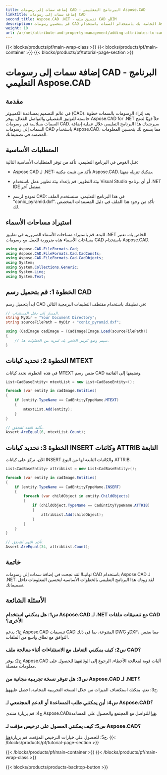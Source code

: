 ```yaml
---
title: إضافة سمات إلى رسومات CAD - البرنامج التعليمي Aspose.CAD
linktitle: إضافة سمات إلى رسومات CAD
second_title: Aspose.CAD .NET - تنسيق ملف CAD وBIM
description: قم بتحسين رسومات CAD الخاصة بك باستخدام السمات باستخدام Aspose.CAD لـ .NET. اتبع دليلنا خطوة بخطوة للتكامل السلس.
weight: 10
url: /ar/net/attribute-and-property-management/adding-attributes-to-cad-drawings/
---
```


{{< blocks/products/pf/main-wrap-class >}}
{{< blocks/products/pf/main-container >}}
{{< blocks/products/pf/tutorial-page-section >}}

# إضافة سمات إلى رسومات CAD - البرنامج التعليمي Aspose.CAD

## مقدمة

في عالم التصميم بمساعدة الكمبيوتر (CAD)، يعد إثراء الرسومات بالسمات خطوة حاسمة للتوثيق التفصيلي والتواصل الفعال. يوفر Aspose.CAD for .NET حلاً قويًا لدمج السمات بسلاسة في رسومات CAD. سيرشدك هذا البرنامج التعليمي خلال عملية إضافة السمات إلى رسومات CAD باستخدام Aspose.CAD، مما يسمح لك بتحسين المعلومات المضمنة في تصميماتك.

## المتطلبات الأساسية

قبل الغوص في البرنامج التعليمي، تأكد من توفر المتطلبات الأساسية التالية:

-  Aspose.CAD لـ .NET: تأكد من تثبيت مكتبة Aspose.CAD. يمكنك تنزيله من[هنا](https://releases.aspose.com/cad/net/).

- بيئة التطوير: قم بإعداد بيئة تطوير عمل باستخدام Visual Studio أو أي برنامج .NET IDE مفضل آخر.

- نموذج لرسم CAD: في هذا البرنامج التعليمي، سنستخدم الملف "conic_pyramid.dxf". تأكد من وجود هذا الملف في دليل المستندات المخصص لك.

## استيراد مساحات الأسماء

للبدء، قم باستيراد مساحات الأسماء الضرورية في تطبيق .NET الخاص بك. تعتبر مساحات الأسماء هذه ضرورية للعمل مع رسومات CAD باستخدام Aspose.CAD.

```csharp
using Aspose.CAD.FileFormats.Cad;
using Aspose.CAD.FileFormats.Cad.CadConsts;
using Aspose.CAD.FileFormats.Cad.CadObjects;
using System;
using System.Collections.Generic;
using System.Linq;
using System.Text;
```

## الخطوة 1: قم بتحميل رسم CAD

ابدأ بتحميل رسم CAD في تطبيقك باستخدام مقتطف التعليمات البرمجية التالي:

```csharp
// المسار إلى دليل المستندات.
string MyDir = "Your Document Directory";
string sourceFilePath = MyDir + "conic_pyramid.dxf";

using (CadImage cadImage = (CadImage)Image.Load(sourceFilePath))
{
    // سيتم وضع الرمز الخاص بك لمزيد من الخطوات هنا.
}
```

## الخطوة 2: تحديد كيانات MTEXT

في هذه الخطوة، نحدد كيانات MTEXT ضمن رسم CAD ونضيفها إلى القائمة.

```csharp
List<CadBaseEntity> mtextList = new List<CadBaseEntity>();

foreach (var entity in cadImage.Entities)
{
    if (entity.TypeName == CadEntityTypeName.MTEXT)
    {
        mtextList.Add(entity);
    }
}

// تأكيد العدد للتحقق.
Assert.AreEqual(6, mtextList.Count);
```

## الخطوة 3: تحديد كيانات INSERT وكائنات ATTRIB التابعة

الآن، نركز على كيانات INSERT والكائنات التابعة لها من النوع ATTRIB.

```csharp
List<CadBaseEntity> attribList = new List<CadBaseEntity>();

foreach (var entity in cadImage.Entities)
{
    if (entity.TypeName == CadEntityTypeName.INSERT)
    {
        foreach (var childObject in entity.ChildObjects)
        {
            if (childObject.TypeName == CadEntityTypeName.ATTRIB)
            {
                attribList.Add(childObject);
            }
        }
    }
}

// تأكيد التهم للتحقق.
Assert.AreEqual(34, attribList.Count);
```

## خاتمة

تهانينا! لقد نجحت في إضافة سمات إلى رسومات CAD باستخدام Aspose.CAD لـ .NET. لقد زودك هذا البرنامج التعليمي بالخطوات الأساسية لتحسين المعلومات داخل تصميماتك.

## الأسئلة الشائعة

### س1: هل يمكنني استخدام Aspose.CAD لـ .NET مع تنسيقات ملفات CAD الأخرى؟

ج1: يدعم Aspose.CAD تنسيقات CAD المتنوعة، بما في ذلك DWG وDXF، مما يضمن التوافق مع نطاق واسع من الملفات.

### س2: كيف يمكنني التعامل مع الاستثناءات أثناء معالجة ملف CAD؟

 ج2: يوفر Aspose.CAD آليات قوية لمعالجة الأخطاء. الرجوع إلى الوثائق[هنا](https://reference.aspose.com/cad/net/) للحصول على معلومات مفصلة.

### س3: هل تتوفر نسخة تجريبية مجانية من Aspose.CAD لـ .NET؟

 ج3: نعم، يمكنك استكشاف الميزات من خلال النسخة التجريبية المجانية. احصل عليه[هنا](https://releases.aspose.com/).

### س4: أين يمكنني طلب المساعدة أو الدعم المجتمعي لـ Aspose.CAD؟

 ج4: قم بزيارة منتدى Aspose.CAD[هنا](https://forum.aspose.com/c/cad/19) للتواصل مع المجتمع والحصول على المساعدة.

### س5: كيف يمكنني الحصول على ترخيص مؤقت لـ Aspose.CAD؟

 ج5: للحصول على خيارات الترخيص المؤقت، قم بزيارة[هنا](https://purchase.aspose.com/temporary-license/).
{{< /blocks/products/pf/tutorial-page-section >}}

{{< /blocks/products/pf/main-container >}}
{{< /blocks/products/pf/main-wrap-class >}}

{{< blocks/products/products-backtop-button >}}
